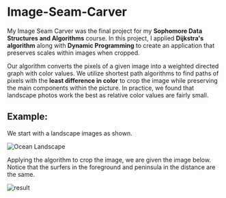 # Image-Seam-Carver
My Image Seam Carver was the final project for my **Sophomore Data Structures and Algorithms** course. In this project, I applied **Dijkstra's algorithm** along 
with **Dynamic Programming** to create an application that preserves scales within images when cropped.

Our algorithm converts the pixels of a given image into a weighted directed graph with color values. We utilize shortest path algorithms to find paths of pixels 
with the **least difference in color** to crop the image while preserving the main components within the picture. In practice, we found that landscape photos work
the best as relative color values are fairly small. 

## **Example:** 
We start with a landscape images as shown.

![Ocean Landscape](https://user-images.githubusercontent.com/86175076/186546846-a22c69e8-cd29-4880-997d-b1b1f0287134.png)

Applying the algorithm to crop the image, we are given the image below. Notice that the surfers in the foreground and peninsula in the distance are the same. 

![result](https://user-images.githubusercontent.com/86175076/186547305-36add6e4-e6c5-4e36-96ae-e2c12285c24a.png)

